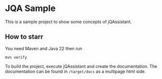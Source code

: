 # JQA Sample

This is a sample project to show some concepts of jQAssistant.

## How to starr
You need Maven and Java 22
then run
```
mvn verify
```
To build the project, execute jQAssistant and create the documentation.
The documentation can be found in `/target/docs` as a multipage html side.
